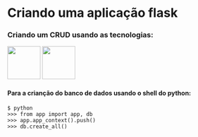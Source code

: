 # Criando uma aplicação flask 


### Criando um CRUD usando as tecnologias:

<img height="75em" src="https://cdn.jsdelivr.net/gh/devicons/devicon/icons/flask/flask-original-wordmark.svg" />
          
<img height="75em" src="https://cdn.jsdelivr.net/gh/devicons/devicon/icons/mysql/mysql-original-wordmark.svg" />
          
#### Para a crianção do banco de dados usando o shell do  python: 
```
$ python
>>> from app import app, db
>>> app.app_context().push()
>>> db.create_all()

```
